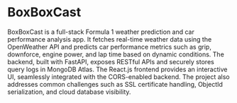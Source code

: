 # BoxBoxCast
BoxBoxCast is a full-stack Formula 1 weather prediction and car performance analysis app. It fetches real-time weather data using the OpenWeather API and predicts car performance metrics such as grip, downforce, engine power, and lap time based on dynamic conditions. The backend, built with FastAPI, exposes RESTful APIs and securely stores query logs in MongoDB Atlas. The React.js frontend provides an interactive UI, seamlessly integrated with the CORS-enabled backend. The project also addresses common challenges such as SSL certificate handling, ObjectId serialization, and cloud database visibility.
